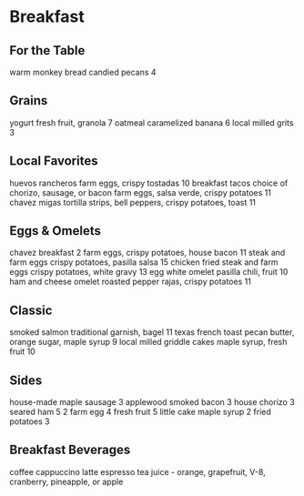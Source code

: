 # Breakfast

## For the Table
warm monkey bread candied pecans 4 

## Grains
yogurt fresh fruit, granola 7
oatmeal caramelized banana 6
local milled grits 3 

## Local Favorites
huevos rancheros farm eggs, crispy tostadas 10
breakfast tacos choice of chorizo, sausage, or bacon 
farm eggs, salsa verde, crispy potatoes 11
chavez migas tortilla strips, bell peppers, crispy potatoes, toast 11 

## Eggs & Omelets
chavez breakfast 2 farm eggs, crispy potatoes, house bacon 11
steak and farm eggs
    crispy potatoes, pasilla salsa 15
chicken fried steak and farm eggs crispy potatoes, white gravy 13
egg white omelet pasilla chili, fruit 10
ham and cheese omelet roasted pepper rajas, crispy potatoes 11 

## Classic 
smoked salmon traditional garnish, bagel 11
texas french toast pecan butter, orange sugar, maple syrup 9
local milled griddle cakes maple syrup, fresh fruit 10

## Sides
house-made maple sausage 3
applewood smoked bacon 3
house chorizo 3
seared ham 5
2 farm egg 4
fresh fruit 5
little cake maple syrup 2
fried potatoes 3

## Breakfast Beverages
coffee
cappuccino
latte
espresso
tea
juice - orange, grapefruit, V-8, cranberry, pineapple, or apple